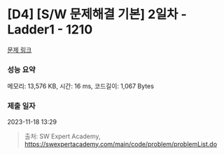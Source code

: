 # [D4] [S/W 문제해결 기본] 2일차 - Ladder1 - 1210 

[문제 링크](https://swexpertacademy.com/main/code/problem/problemDetail.do?contestProbId=AV14ABYKADACFAYh) 

### 성능 요약

메모리: 13,576 KB, 시간: 16 ms, 코드길이: 1,067 Bytes

### 제출 일자

2023-11-18 13:29



> 출처: SW Expert Academy, https://swexpertacademy.com/main/code/problem/problemList.do